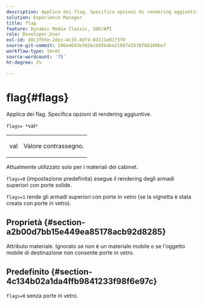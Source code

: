 ```yaml
---
description: Applica dei flag. Specifica opzioni di rendering aggiuntive.
solution: Experience Manager
title: flag
feature: Dynamic Media Classic, SDK/API
role: Developer,User
exl-id: d0c3f65e-2dec-4c35-8df4-8d111e81f3f0
source-git-commit: 206e4643e3926cb85b4be2189743578f88180be7
workflow-type: tm+mt
source-wordcount: '75'
ht-degree: 2%

---
```


# flag{#flags}

Applica dei flag. Specifica opzioni di rendering aggiuntive.

`flags= *`val`*`

<table id="simpletable_00B21BD9E47E4D2FB0042CB507431916"> 
 <tr class="strow"> 
  <td class="stentry"> <p><span class="varname"> val</span> </p> </td> 
  <td class="stentry"> <p>Valore contrassegno. </p></td> 
 </tr> 
</table>

Attualmente utilizzato solo per i materiali dei cabinet.

`flags=0` (impostazione predefinita) esegue il rendering degli armadi superiori con porte solide.

`flags=1` rende gli armadi superiori con porte in vetro (se la vignetta è stata creata con porte in vetro).

## Proprietà {#section-a2b00d7bb15e449ea85178acb92d8285}

Attributo materiale. Ignorato se non è un materiale mobile o se l&#39;oggetto mobile di destinazione non consente porte in vetro.

## Predefinito {#section-4c134b02a1da4ffb9841233f98f6e97c}

`flags=0` senza porte in vetro.
